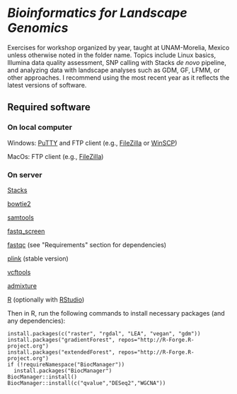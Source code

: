 # *Bioinformatics for Landscape Genomics*
Exercises for workshop organized by year, taught at UNAM-Morelia, Mexico unless otherwise noted in the folder name. Topics include Linux basics, Illumina data quality assessment, SNP calling with Stacks *de novo* pipeline, and analyzing data with landscape analyses such as GDM, GF, LFMM, or other approaches. I recommend using the most recent year as it reflects the latest versions of software.

## Required software

### On local computer

Windows: [PuTTY](https://www.chiark.greenend.org.uk/~sgtatham/putty/latest.html) and FTP client (e.g., [FileZilla](https://filezilla-project.org/) or [WinSCP](https://winscp.net/eng/download.php))

MacOs: FTP client (e.g., [FileZilla](https://filezilla-project.org/))

### On server

[Stacks](http://catchenlab.life.illinois.edu/stacks/)

[bowtie2](http://bowtie-bio.sourceforge.net/bowtie2/index.shtml)

[samtools](http://www.htslib.org/) 

[fastq_screen](https://www.bioinformatics.babraham.ac.uk/projects/fastq_screen/)

[fastqc](https://www.bioinformatics.babraham.ac.uk/projects/fastqc/)  (see "Requirements" section for dependencies)

[plink](https://www.cog-genomics.org/plink2)  (stable version)

[vcftools](https://vcftools.github.io/examples.html)

[admixture](http://software.genetics.ucla.edu/admixture/download.html)

[R]( https://www.r-project.org/) (optionally with [RStudio](https://www.rstudio.com/))

Then in R, run the following commands to install necessary packages (and any dependencies):
	
	install.packages(c("raster", "rgdal", "LEA", "vegan", "gdm"))
	install.packages("gradientForest", repos="http://R-Forge.R-project.org")
	install.packages("extendedForest", repos="http://R-Forge.R-project.org")
	if (!requireNamespace("BiocManager"))
	  install.packages("BiocManager")
	BiocManager::install()
	BiocManager::install(c("qvalue","DESeq2","WGCNA"))
